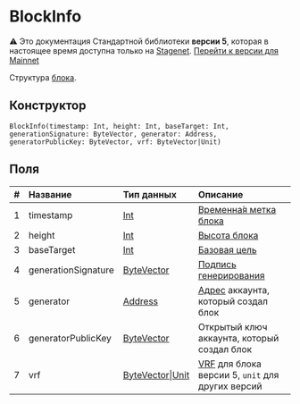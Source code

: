 # BlockInfo

:warning: Это документация Стандартной библиотеки **версии 5**, которая в настоящее время доступна только на [Stagenet](/ru/blockchain/blockchain-network/). [Перейти к версии для Mainnet](/ru/ride/structures/common-structures/block-info)

Структура [блока](/ru/blockchain/block/).

## Конструктор

``` ride
BlockInfo(timestamp: Int, height: Int, baseTarget: Int, generationSignature: ByteVector, generator: Address, generatorPublicKey: ByteVector, vrf: ByteVector|Unit)
```

## Поля

|   #   | Название | Тип данных | Описание |
| :--- | :--- | :--- | :--- |
| 1 | timestamp | [Int](/ru/ride/v5/data-types/int) | [Временна́я метка блока](/ru/blockchain/block/block-timestamp) |
| 2 | height | [Int](/ru/ride/v5/data-types/int) | [Высота блока](/ru/blockchain/block/block-height) |
| 3 | baseTarget | [Int](/ru/ride/v5/data-types/int) | [Базовая цель](/ru/blockchain/block/block-generation/base-target) |
| 4 | generationSignature | [ByteVector](/ru/ride/v5/data-types/byte-vector) | [Подпись генерирования](/ru/blockchain/block/block-generation/) |
| 5 | generator | [Address](/ru/ride/v5/structures/common-structures/address) | [Адрес](/ru/blockchain/account/address) аккаунта, который создал блок |
| 6 | generatorPublicKey | [ByteVector](/ru/ride/v5/data-types/byte-vector) | Открытый ключ аккаунта, который создал блок |
| 7 | vrf | [ByteVector](/ru/ride/v5/data-types/byte-vector)&#124;[Unit](/ru/ride/v5/data-types/byte-vector) | [VRF](/en/blockchain/block/block-generation/generation-signature) для блока версии 5, `unit` для других версий |
